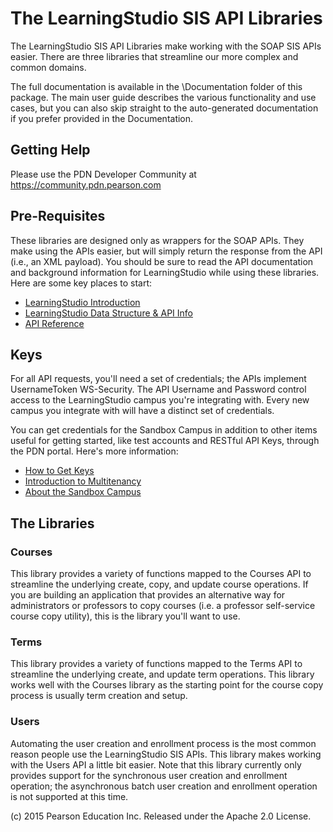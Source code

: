 # The LearningStudio SIS API Libraries

The LearningStudio SIS API Libraries make working with the SOAP SIS APIs easier. There are three libraries that streamline our more complex and common domains. 

The full documentation is available in the \Documentation folder of this package. The main user guide describes the various functionality and use cases, but you can also skip straight to the auto-generated documentation if you prefer provided in the Documentation. 

## Getting Help 

Please use the PDN Developer Community at https://community.pdn.pearson.com


## Pre-Requisites 

These libraries are designed only as wrappers for the SOAP APIs. They make using the APIs easier, but will simply return the response from the API (i.e., an XML payload). You should be sure to read the API documentation and background information for LearningStudio while using these libraries. Here are some key places to start:

 * [LearningStudio Introduction](http://developer.pearson.com/learningstudio/get-started-0)
 * [LearningStudio Data Structure & API Info](http://developer.pearson.com/learningstudio/conventions-0)
 * [API Reference](http://developer.pearson.com/learningstudio/sis-apis-reference)


## Keys

For all API requests, you'll need a set of credentials; the APIs implement UsernameToken WS-Security. The API Username and Password control access to the LearningStudio campus you're integrating with. Every new campus you integrate with will have a distinct set of credentials.

You can get credentials for the Sandbox Campus in addition to other items useful for getting started, like test accounts and RESTful API Keys, through the PDN portal. Here's more information:

 * [How to Get Keys](http://developer.pearson.com/learningstudio/get-learningstudio-api-key-and-sandbox)
 * [Introduction to Multitenancy](http://developer.pearson.com/learningstudio/working-software-service-platforms)
 * [About the Sandbox Campus](http://developer.pearson.com/learningstudio/sandbox-campus)


## The Libraries 

### Courses
This library provides a variety of functions mapped to the Courses API to streamline the underlying create, copy, and update course operations. If you are building an application that provides an alternative way for administrators or professors to copy courses (i.e. a professor self-service course copy utility), this is the library you'll want to use.

### Terms 
This library provides a variety of functions mapped to the Terms API to streamline the underlying create, and update term operations. This library works well with the Courses library as the starting point for the course copy process is usually term creation and setup.

### Users
Automating the user creation and enrollment process is the most common reason people use the LearningStudio SIS APIs. This library makes working with the Users API a little bit easier. Note that this library currently only provides support for the synchronous user creation and enrollment operation; the asynchronous batch user creation and enrollment operation is not supported at this time.


(c) 2015 Pearson Education Inc. Released under the Apache 2.0 License.